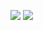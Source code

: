![](https://github-readme-stats.vercel.app/api/top-langs/?username=JoseMoreville)   ![](https://github-readme-stats.vercel.app/api?username=JoseMoreville&count_private=true&show_icons=true) 
